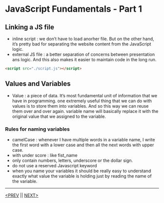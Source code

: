 # JavaScript Fundamentals - Part 1

## Linking a JS file

-   inline script
    : we don’t have to load anorher file. But on the other hand, it’s pretty bad for separating the website content from the JavaScript logic.
-   external JS file
    : a better separation of concerns between presentation ans logic. And this also makes it easier to maintain code in the long run.

```html
<script src="./script.js"></script>
```

## Values and Variables

-   Value
    : a piece of data. It’s most fundamental unit of information that we have in programming.
    one extremely useful thing that we can do with values is to store them into variables. And so this way we can reuse them over and over again.
    variable name will basically replace it with the original value that we assigned to the variable.

### Rules for naming variables

-   camelCase : whenever I have multiple words in a variable name, I write the first word with a lower case and then all the next words with upper case.
-   with under score : like fist_name
-   only contain numbers, letters, underscore or the dollar sign.
-   do not use a reserved Javascript keyword
-   when you name your variables it should be really easy to understand exactly what value the variable is holding just by reading the name of the variable.

---

[<PREV](./cjs220830.md) || [NEXT>](./cjs220901.md)
